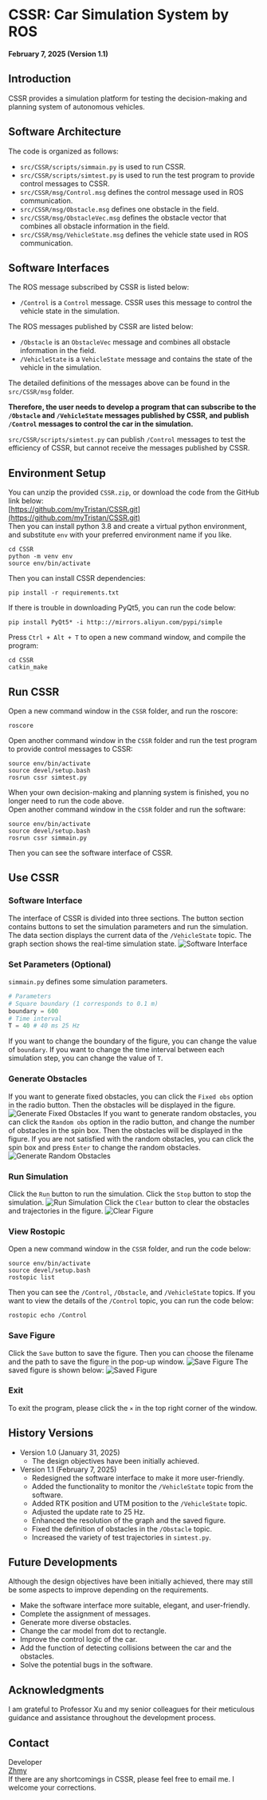 # CSSR: Car Simulation System by ROS
**February 7, 2025 (Version 1.1)**
## Introduction
CSSR provides a simulation platform for testing the decision-making and planning system of autonomous vehicles.

## Software Architecture
The code is organized as follows:
- `src/CSSR/scripts/simmain.py` is used to run CSSR.
- `src/CSSR/scripts/simtest.py` is used to run the test program to provide control messages to CSSR.
- `src/CSSR/msg/Control.msg` defines the control message used in ROS communication.
- `src/CSSR/msg/Obstacle.msg` defines one obstacle in the field.
- `src/CSSR/msg/ObstacleVec.msg` defines the obstacle vector that combines all obstacle information in the field.
- `src/CSSR/msg/VehicleState.msg` defines the vehicle state used in ROS communication.

## Software Interfaces
The ROS message subscribed by CSSR is listed below:
- `/Control` is a `Control` message. CSSR uses this message to control the vehicle state in the simulation.  

The ROS messages published by CSSR are listed below:
- `/Obstacle` is an `ObstacleVec` message and combines all obstacle information in the field.
- `/VehicleState` is a `VehicleState` message and contains the state of the vehicle in the simulation.

The detailed definitions of the messages above can be found in the `src/CSSR/msg` folder.

**Therefore, the user needs to develop a program that can subscribe to the `/Obstacle` and `/VehicleState` messages published by CSSR, and publish `/Control` messages to control the car in the simulation.**

`src/CSSR/scripts/simtest.py` can publish `/Control` messages to test the efficiency of CSSR, but cannot receive the messages published by CSSR.

## Environment Setup
You can unzip the provided `CSSR.zip`, or download the code from the GitHub link below: 
<br>
[https://github.com/myTristan/CSSR.git](https://github.com/myTristan/CSSR.git)
<br>
Then you can install python 3.8 and create a virtual python environment, and substitute `env` with your preferred environment name if you like.
```
cd CSSR
python -m venv env
source env/bin/activate
```
Then you can install CSSR dependencies:
```
pip install -r requirements.txt
```
If there is trouble in downloading PyQt5, you can run the code below:
```
pip install PyQt5* -i http:://mirrors.aliyun.com/pypi/simple
```
Press `Ctrl + Alt + T` to open a new command window, and compile the program:
```
cd CSSR
catkin_make
```

## Run CSSR
Open a new command window in the `CSSR` folder, and run the roscore:
```
roscore
```
Open another command window in the `CSSR` folder and run the test program to provide control messages to CSSR:
```
source env/bin/activate
source devel/setup.bash
rosrun cssr simtest.py
```
When your own decision-making and planning system is finished, you no longer need to run the code above.  
Open another command window in the `CSSR` folder and run the software:
```
source env/bin/activate
source devel/setup.bash
rosrun cssr simmain.py
```
Then you can see the software interface of CSSR.

## Use CSSR
### Software Interface
The interface of CSSR is divided into three sections. The button section contains buttons to set the simulation parameters and run the simulation. The data section displays the current data of the `/VehicleState` topic. The graph section shows the real-time simulation state.
![Software Interface](demos/0.jpg)

### Set Parameters (Optional)
`simmain.py` defines some simulation parameters.
``` python
# Parameters
# Square boundary (1 corresponds to 0.1 m)
boundary = 600
# Time interval
T = 40 # 40 ms 25 Hz
```
If you want to change the boundary of the figure, you can change the value of `boundary`. If you want to change the time interval between each simulation step, you can change the value of `T`.

### Generate Obstacles
If you want to generate fixed obstacles, you can click the `Fixed obs` option in the radio button. Then the obstacles will be displayed in the figure.
![Generate Fixed Obstacles](demos/1.jpg)
If you want to generate random obstacles, you can click the `Random obs` option in the radio button, and change the number of obstacles in the spin box. Then the obstacles will be displayed in the figure. If you are not satisfied with the random obstacles, you can click the spin box and press `Enter` to change the random obstacles.
![Generate Random Obstacles](demos/2.jpg)

### Run Simulation
Click the `Run` button to run the simulation. Click the `Stop` button to stop the simulation. 
![Run Simulation](demos/3.jpg)
Click the `Clear` button to clear the obstacles and trajectories in the figure.
![Clear Figure](demos/4.jpg)

### View Rostopic
Open a new command window in the `CSSR` folder, and run the code below:
```
source env/bin/activate
source devel/setup.bash
rostopic list
```
Then you can see the `/Control`, `/Obstacle`, and `/VehicleState` topics. If you want to view the details of the `/Control` topic, you can run the code below:
```
rostopic echo /Control
```

### Save Figure
Click the `Save` button to save the figure. Then you can choose the filename and the path to save the figure in the pop-up window.
![Save Figure](demos/5.jpg)
The saved figure is shown below:
![Saved Figure](demos/demo.png)

### Exit
To exit the program, please click the `×` in the top right corner of the window.

## History Versions
- Version 1.0 (January 31, 2025)
  - The design objectives have been initially achieved.
- Version 1.1 (February 7, 2025)
  - Redesigned the software interface to make it more user-friendly.
  - Added the functionality to monitor the `/VehicleState` topic from the software.
  - Added RTK position and UTM position to the `/VehicleState` topic.
  - Adjusted the update rate to 25 Hz.
  - Enhanced the resolution of the graph and the saved figure.
  - Fixed the definition of obstacles in the `/Obstacle` topic.
  - Increased the variety of test trajectories in `simtest.py`.

## Future Developments
Although the design objectives have been initially achieved, there may still be some aspects to improve depending on the requirements.
- Make the software interface more suitable, elegant, and user-friendly.
- Complete the assignment of messages.
- Generate more diverse obstacles.
- Change the car model from dot to rectangle.
- Improve the control logic of the car.
- Add the function of detecting collisions between the car and the obstacles.
- Solve the potential bugs in the software.

## Acknowledgments
I am grateful to Professor Xu and my senior colleagues for their meticulous guidance and assistance throughout the  development process.

## Contact
Developer<br>
[Zhmy](https://myTristan.github.io/)
<br>
If there are any shortcomings in CSSR, please feel free to email me. I welcome your corrections.
<!-- If there are any shortcomings in my answers, please feel free to email me (zhmy22@mails.tsinghua.edu.cn). I welcome your corrections. -->
